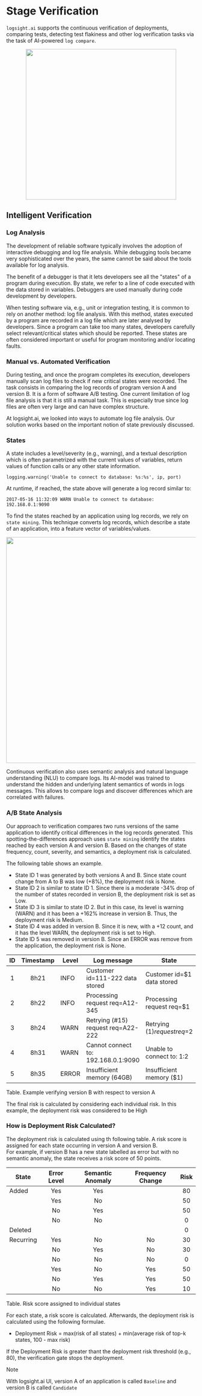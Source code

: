 # Stage Verification

`logsight.ai` supports the continuous verification of deployments, comparing tests, detecting test flakiness 
and other log verification tasks via the task of AI-powered `log compare`.

<div align=center>
    <img width="400"  src="/stage_verification/concept.png"/>
</div>


## Intelligent Verification

### Log Analysis

The development of reliable software typically involves the adoption of interactive debugging and log file analysis. 
While debugging tools became very sophisticated over the years, the same cannot be said about the tools available for log analysis.  

The benefit of a debugger is that it lets developers see all the "states" of a program during execution.
By state, we refer to a line of code executed with the data stored in variables.
Debuggers are used manually during code development by developers.

When testing software via, e.g., unit or integration testing, it is common to rely on another method: log file analysis.
With this method, states executed by a program are recorded in a log file which are later analysed by developers.
Since a program can take too many states, developers carefully select relevant/critical states which should be reported.
These states are often considered important or useful for program monitoring and/or locating faults.


### Manual vs. Automated Verification

During testing, and once the program completes its execution, developers manually scan log files to check if new critical states were recorded.
The task consists in comparing the log records of program version A and version B. It is a form of software A/B testing.
One current limitation of log file analysis is that it is still a manual task. 
This is especially true since log files are often very large and can have complex structure.

At logsight.ai, we looked into ways to automate log file analysis. 
Our solution works based on the important notion of state previously discussed.


### States

A state includes a level/severity (e.g., warning), and a textual description which is often parametrized with
the current values of variables, return values of function calls or any other state information.
   
    logging.warning('Unable to connect to database: %s:%s', ip, port)

At runtime, if reached, the state above will generate a log record similar to:

    2017-05-16 11:32:09 WARN Unable to connect to database: 192.168.0.1:9090

To find the states reached by an application using log records, we rely on `state mining`. 
This technique converts log records, which describe a state of an application, into a feature vector of variables/values. 

<div align=center>
<img width="600" src="/stage_verification/state_mining.png"/>
</div>

Continuous verification also uses semantic analysis and natural language understanding (NLU) to compare logs. 
Its AI-model was trained to understand the hidden and underlying latent semantics of words in logs messages.
This allows to compare logs and discover differences which are correlated with failures.


### A/B State Analysis

Our approach to verification compares two runs versions of the same application to identify critical differences in the log records generated.
This spotting-the-differences approach uses `state mining` identify the states reached by each version A and version B.
Based on the changes of state frequency, count, severity, and semantics, a deployment risk is calculated.  

The following table shows an example.

+ State ID 1 was generated by both versions A and B. Since state count change from A to B was low (+8%), the deployment risk is None.      
+ State ID 2 is similar to state ID 1. Since there is a moderate -34% drop of the number of states recorded in version B, the deployment risk is set as Low.  
+ State ID 3 is similar to state ID 2. But in this case, its level is warning (WARN) and it has been a +162% increase in version B. Thus, the deployment risk is Medium.
+ State ID 4 was added in version B. Since it is new, with a +12 count, and it has the level WARN, the deployment risk is set to High.
+ State ID 5 was removed in version B. Since an ERROR was remove from the application, the deployment risk is None.

| ID | Timestamp | Level | Log message                         | State                        |  A  |  B  | Change |  Risk  |
|:--:|:---------:|-------|-------------------------------------|------------------------------|:---:|:---:|:------:|:------:|
|  1 |    8h21   | INFO  | Customer id=111-222 data stored     | Customer id=$1 data stored   | Yes | Yes |   +8%  |  None  |
|  2 |    8h22   | INFO  | Processing request req=A12-345      | Processing request req=$1    | Yes | Yes |  -34%  |   Low  |
|  3 |    8h24   | WARN  | Retrying (#15) request req=A22-222  | Retrying ($1) request req=$2 | Yes | Yes |  +162% | Medium |
|  4 |    8h31   | WARN  | Cannot connect to: 192.168.0.1:9090 | Unable to connect to: $1:$2  |  No | Yes |   +12  |  High  |
|  5 |    8h35   | ERROR | Insufficient memory (64GB)          | Insufficient memory ($1)     | Yes |  No |   -7   |  None  |

Table. Example verifying version B with respect to version A    

The final risk is calculated by considering each individual risk. 
In this example, the deployment risk was considered to be High


### How is Deployment Risk Calculated?

The deployment risk is calculated using th following table. 
A risk score is assigned for each state occurring in version A and version B.  
For example, if version B has a new state labelled as error but with no semantic anomaly, the state receives a risk score of 50 points. 

| State     | Error Level | Semantic Anomaly | Frequency Change | Risk |
|-----------|:-----------:|:----------------:|:----------------:|:----:|
| Added     |     Yes     |        Yes       |                  |  80  |
|           |     Yes     |        No        |                  |  50  |
|           |      No     |        Yes       |                  |  50  |
|           |      No     |        No        |                  |   0  |
| Deleted   |             |                  |                  |   0  |
| Recurring |     Yes     |        No        |        No        |  30  |
|           |      No     |        Yes       |        No        |  30  |
|           |      No     |        No        |        No        |   0  |
|           |     Yes     |        No        |        Yes       |  50  |
|           |      No     |        Yes       |        Yes       |  50  |
|           |      No     |        No        |        Yes       |  10  |

Table. Risk score assigned to individual states   

For each state, a risk score is calculated. Afterwards, the deployment risk is calculated using the following formulae. 

+ Deployment Risk = max(risk of all states) + min(average risk of top-k states, 100 - max risk)

If the Deployment Risk is greater thant the deployment risk threshold (e.g., 80), the verification gate stops the deployment. 


<!---
One benefit of this approach is that it can easily be used by less-experienced troubleshooting developers or testers.
-->

> [!NOTE]
> With logsight.ai UI, version A of an application is called `Baseline` and version B is called `Candidate`
